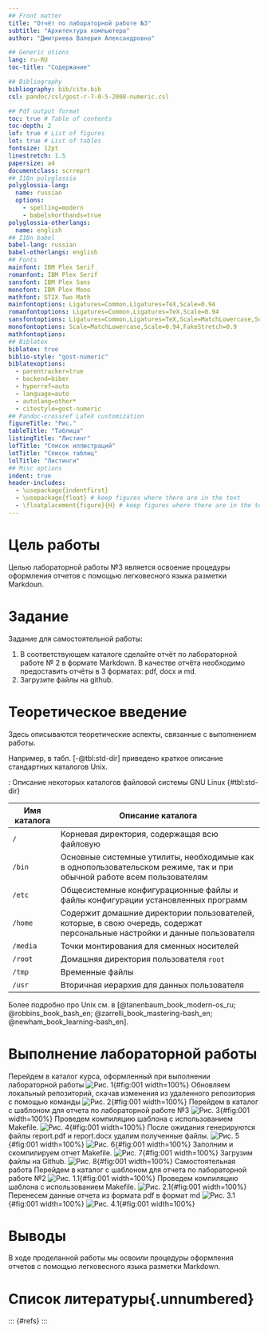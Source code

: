 ```yaml
---
## Front matter
title: "Отчёт по лабораторной работе №3"
subtitle: "Архитектура компьютера"
author: "Дмитриева Валерия Александровна"

## Generic otions
lang: ru-RU
toc-title: "Содержание"

## Bibliography
bibliography: bib/cite.bib
csl: pandoc/csl/gost-r-7-0-5-2008-numeric.csl

## Pdf output format
toc: true # Table of contents
toc-depth: 2
lof: true # List of figures
lot: true # List of tables
fontsize: 12pt
linestretch: 1.5
papersize: a4
documentclass: scrreprt
## I18n polyglossia
polyglossia-lang:
  name: russian
  options:
	- spelling=modern
	- babelshorthands=true
polyglossia-otherlangs:
  name: english
## I18n babel
babel-lang: russian
babel-otherlangs: english
## Fonts
mainfont: IBM Plex Serif
romanfont: IBM Plex Serif
sansfont: IBM Plex Sans
monofont: IBM Plex Mono
mathfont: STIX Two Math
mainfontoptions: Ligatures=Common,Ligatures=TeX,Scale=0.94
romanfontoptions: Ligatures=Common,Ligatures=TeX,Scale=0.94
sansfontoptions: Ligatures=Common,Ligatures=TeX,Scale=MatchLowercase,Scale=0.94
monofontoptions: Scale=MatchLowercase,Scale=0.94,FakeStretch=0.9
mathfontoptions:
## Biblatex
biblatex: true
biblio-style: "gost-numeric"
biblatexoptions:
  - parentracker=true
  - backend=biber
  - hyperref=auto
  - language=auto
  - autolang=other*
  - citestyle=gost-numeric
## Pandoc-crossref LaTeX customization
figureTitle: "Рис."
tableTitle: "Таблица"
listingTitle: "Листинг"
lofTitle: "Список иллюстраций"
lotTitle: "Список таблиц"
lolTitle: "Листинги"
## Misc options
indent: true
header-includes:
  - \usepackage{indentfirst}
  - \usepackage{float} # keep figures where there are in the text
  - \floatplacement{figure}{H} # keep figures where there are in the text
---
```


# Цель работы
Целью лабораторной работы №3 является освоение процедуры оформления отчетов с помощью легковесного языка разметки Markdoun.

# Задание

Задание для самостоятельной работы:
1) В соответствующем каталоге сделайте отчёт по лабораторной работе № 2 в формате
Markdown. В качестве отчёта необходимо предоставить отчёты в 3 форматах: pdf, docx
и md.
2) Загрузите файлы на github.

# Теоретическое введение

Здесь описываются теоретические аспекты, связанные с выполнением работы.

Например, в табл. [-@tbl:std-dir] приведено краткое описание стандартных каталогов Unix.

: Описание некоторых каталогов файловой системы GNU Linux {#tbl:std-dir}

| Имя каталога | Описание каталога                                                                                                          |
|--------------|----------------------------------------------------------------------------------------------------------------------------|
| `/`          | Корневая директория, содержащая всю файловую                                                                               |
| `/bin `      | Основные системные утилиты, необходимые как в однопользовательском режиме, так и при обычной работе всем пользователям     |
| `/etc`       | Общесистемные конфигурационные файлы и файлы конфигурации установленных программ                                           |
| `/home`      | Содержит домашние директории пользователей, которые, в свою очередь, содержат персональные настройки и данные пользователя |
| `/media`     | Точки монтирования для сменных носителей                                                                                   |
| `/root`      | Домашняя директория пользователя  `root`                                                                                   |
| `/tmp`       | Временные файлы                                                                                                            |
| `/usr`       | Вторичная иерархия для данных пользователя                                                                                 |

Более подробно про Unix см. в [@tanenbaum_book_modern-os_ru; @robbins_book_bash_en; @zarrelli_book_mastering-bash_en; @newham_book_learning-bash_en].

# Выполнение лабораторной работы
Перейдем в каталог курса, оформленный при выполнении лабораторной работы
![Рис. 1](image/1*.png){#fig:001 width=100%}
Обновляем локальный репозиторий, скачав изменения из удаленного репозитория с помощью команды
![Рис. 2](image/1*.png){#fig:001 width=100%}
Перейдем в каталог с шаблоном для отчета по лабораторной работе №3
![Рис. 3](image/3*.png){#fig:001 width=100%}
Проведем компиляцию шаблона с использованием Makefile.
![Рис. 4](image/4*.png){#fig:001 width=100%}
После ожидания генерируются файлы report.pdf и report.docx удалим полученные файлы.
![Рис. 5](image/3.png){#fig:001 width=100%}
![Рис. 6](image/5*.png){#fig:001 width=100%}
Заполним и скомпилируем отчет Makefile.
![Рис. 7](image/4.png){#fig:001 width=100%}
Загрузим файлы на Github.
![Рис. 8](image/5.png){#fig:001 width=100%}
Самостоятельная работа
Перейдем в каталог с шаблоном для отчета по лабораторной работе №2
![Рис. 1.1](image/11.png){#fig:001 width=100%}
Проведем компиляцию шаблона с использованием Makefile.
![Рис. 2.1](image/12.png){#fig:001 width=100%}
Перенесем данные отчета из формата pdf в формат md
![Рис. 3.1](image/13.png){#fig:001 width=100%}
![Рис. 4.1](image/14.png){#fig:001 width=100%}
# Выводы
В ходе проделанной работы мы освоили процедуры оформления отчетов с помощью легковесного
языка разметки Markdown.

# Список литературы{.unnumbered}

::: {#refs}
:::

